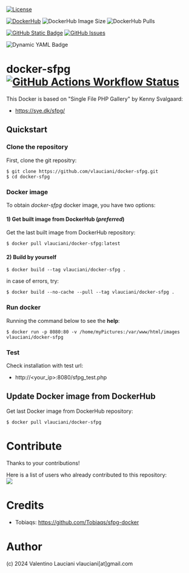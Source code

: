 [![License](https://img.shields.io/github/license/vlauciani/docker-sfpg?label=License)](https://github.com/vlauciani/docker-sfpg/blob/main/LICENSE)

[![DockerHub](https://img.shields.io/badge/DockerHub-link_to_repository-blueviolet?style=flat&logo=docker&logoColor=blue&logoSize=auto)](https://hub.docker.com/r/vlauciani/docker-sfpg)
![DockerHub Image Size](https://img.shields.io/docker/image-size/vlauciani/docker-sfpg?sort=semver&style=flat&logo=docker&logoSize=auto&label=DockerHub%20Image%20Size)
![DockerHub Pulls](https://img.shields.io/docker/pulls/vlauciani/docker-sfpg?style=flat&logo=docker&logoSize=auto&label=DockerHub%20Image%20Pull)

[![GitHub Static Badge](https://img.shields.io/badge/GitHub-link_to_repository-blueviolet?style=flat&logo=github&logoSize=auto)](https://github.com/vlauciani/docker-sfpg)
[![GitHub Issues](https://img.shields.io/github/issues/vlauciani/docker-sfpg?label=GitHub%20Issues&logo=github)](https://github.com/vlauciani/docker-sfpg/issues)

![Dynamic YAML Badge](https://img.shields.io/badge/dynamic/yaml?url=https%3A%2F%2Fraw.githubusercontent.com%2FINGV%2Fpyml%2Fmain%2F.github%2Fworkflows%2Fdocker-image.yml&query=%24..platforms&style=flat&logo=amazonec2&logoColor=white&logoSize=auto&label=Supported%20Arch)

# docker-sfpg  [![GitHub Actions Workflow Status](https://img.shields.io/github/actions/workflow/status/vlauciani/docker-sfpg/docker-image.yml?branch=main&style=flat&logo=GitHub-Actions&logoColor=white&logoSize=auto&label=GitHub%20Actions)](https://github.com/vlauciani/docker-sfpg/actions)

This Docker is based on "Single File PHP Gallery" by Kenny Svalgaard:
- https://sye.dk/sfpg/ 

## Quickstart
### Clone the repository
First, clone the git repositry:
```
$ git clone https://github.com/vlauciani/docker-sfpg.git
$ cd docker-sfpg
```

### Docker image
To obtain *docker-sfpg* docker image, you have two options:

#### 1) Get built image from DockerHub (*preferred*)
Get the last built image from DockerHub repository:
```
$ docker pull vlauciani/docker-sfpg:latest
```

#### 2) Build by yourself
```
$ docker build --tag vlauciani/docker-sfpg . 
```

in case of errors, try:
```
$ docker build --no-cache --pull --tag vlauciani/docker-sfpg . 
```

### Run docker
Running the command below to see the **help**:
```
$ docker run -p 8080:80 -v /home/myPictures:/var/www/html/images vlauciani/docker-sfpg
```

### Test
Check installation with test url:
- http://<your_ip>:8080/sfpg_test.php

## Update Docker image from DockerHub
Get last Docker image from DockerHub repository:
```
$ docker pull vlauciani/docker-sfpg
```

# Contribute
Thanks to your contributions!

Here is a list of users who already contributed to this repository: \
<a href="https://github.com/vlauciani/docker-sfpg/graphs/contributors">
  <img src="https://contrib.rocks/image?repo=vlauciani/docker-sfpg" />
</a>

# Credits
- Tobiaqs: https://github.com/Tobiaqs/sfpg-docker
 
# Author
(c) 2024 Valentino Lauciani vlauciani[at]gmail.com

